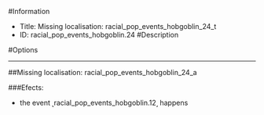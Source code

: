 #Information
 - Title: Missing localisation: racial_pop_events_hobgoblin_24_t
 - ID: racial_pop_events_hobgoblin.24
#Description

#Options

___
##Missing localisation: racial_pop_events_hobgoblin_24_a

###Efects:<ul><li>the event ˻racial_pop_events_hobgoblin.12˼ happens</li></ul>
